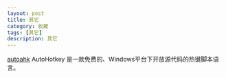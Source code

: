 ```yaml
---
layout: post
title: 其它
category: 收藏
tags: [其它]
description: 其它
---
```


 [autoahk](https://www.autoahk.com/) AutoHotkey 是一款免费的、Windows平台下开放源代码的热键脚本语言。
 